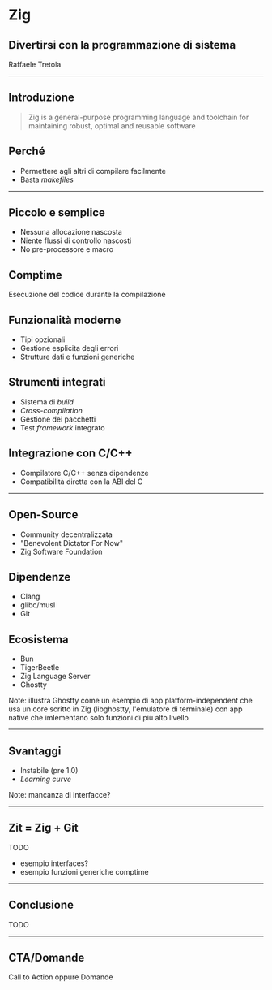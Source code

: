 # Zig

## Divertirsi con la programmazione di sistema

Raffaele Tretola

---

## Introduzione

> Zig is a general-purpose programming language and toolchain for maintaining robust, optimal and reusable software



## Perché

- Permettere agli altri di compilare facilmente
- Basta _makefiles_

---

## Piccolo e semplice

- Nessuna allocazione nascosta
- Niente flussi di controllo nascosti
- No pre-processore e macro



## Comptime

Esecuzione del codice durante la compilazione



## Funzionalità moderne

- Tipi opzionali
- Gestione esplicita degli errori
- Strutture dati e funzioni generiche



## Strumenti integrati

- Sistema di _build_
- _Cross-compilation_
- Gestione dei pacchetti
- Test _framework_ integrato



## Integrazione con C/C++

- Compilatore C/C++ senza dipendenze
- Compatibilità diretta con la ABI del C

---

## Open-Source

- Community decentralizzata
- "Benevolent Dictator For Now"
- Zig Software Foundation



## Dipendenze

- Clang
- glibc/musl
- Git



## Ecosistema

- Bun
- TigerBeetle
- Zig Language Server
- Ghostty

Note: illustra Ghostty come un esempio di app platform-independent che usa un core scritto in Zig (libghostty, l'emulatore di terminale) con app native che imlementano solo funzioni di più alto livello

---

## Svantaggi

- Instabile (pre 1.0)
- _Learning curve_

Note: mancanza di interfacce?

---

## Zit = Zig + Git

TODO
+ esempio interfaces?
+ esempio funzioni generiche comptime

---

## Conclusione

TODO

---

## CTA/Domande

Call to Action oppure Domande


